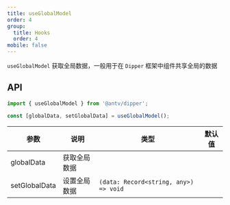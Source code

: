 ```yaml
---
title: useGlobalModel
order: 4
group:
  title: Hooks
  order: 4
mobile: false
---
```


`useGlobalModel` 获取全局数据，一般用于在 `Dipper` 框架中组件共享全局的数据

## API

```ts pure
import { useGlobalModel } from '@antv/dipper';

const [globalData, setGlobalData] = useGlobalModel();
```

| 参数          | 说明         | 类型                                  | 默认值 |
| ------------- | ------------ | ------------------------------------- | ------ |
| globalData    | 获取全局数据 |                                       |
| setGlobalData | 设置全局数据 | `(data: Record<string, any>) => void` |
